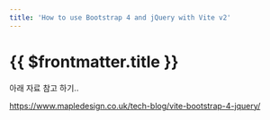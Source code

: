 ```yaml
---
title: 'How to use Bootstrap 4 and jQuery with Vite v2'
---
```


# {{ $frontmatter.title }}


아래 자료 참고 하기..


https://www.mapledesign.co.uk/tech-blog/vite-bootstrap-4-jquery/
